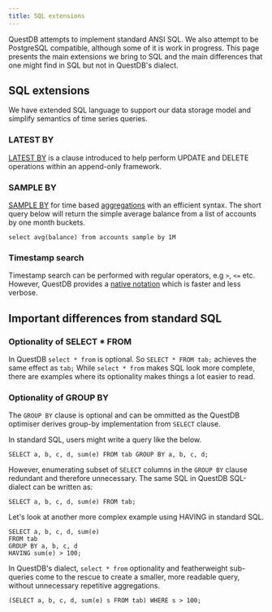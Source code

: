 ```yaml
---
title: SQL extensions
---
```


QuestDB attempts to implement standard ANSI SQL. We also attempt to be
PostgreSQL compatible, although some of it is work in progress. This page
presents the main extensions we bring to SQL and the main differences that one
might find in SQL but not in QuestDB's dialect.

## SQL extensions

We have extended SQL language to support our data storage model and simplify
semantics of time series queries.

### LATEST BY

[LATEST BY](../guide/crud.md) is a clause introduced to help perform UPDATE and
DELETE operations within an append-only framework.

### SAMPLE BY

[SAMPLE BY](../reference/sql/select.md#sample-by) for time based
[aggregations](../reference/function/aggregation.md) with an efficient syntax.
The short query below will return the simple average balance from a list of
accounts by one month buckets.

```questdb-sql title="Using SAMPLE BY"
select avg(balance) from accounts sample by 1M
```

### Timestamp search

Timestamp search can be performed with regular operators, e.g `>`, `<=` etc.
However, QuestDB provides a
[native notation](../reference/sql/where.md#timestamp-and-date) which is faster
and less verbose.

## Important differences from standard SQL

### Optionality of SELECT * FROM

In QuestDB `select * from` is optional. So `SELECT * FROM tab;` achieves the
same effect as `tab;` While `select * from` makes SQL look more complete, there are examples where its optionality makes things a lot easier
to read.

### Optionality of GROUP BY

The `GROUP BY` clause is optional and can be ommitted as the QuestDB optimiser derives
group-by implementation from `SELECT` clause.

In standard SQL, users might write a query like the below.

```questdb-sql
SELECT a, b, c, d, sum(e) FROM tab GROUP BY a, b, c, d;
```

However, enumerating subset of `SELECT` columns in the `GROUP BY` clause
redundant and therefore unnecessary. The same SQL in QuestDB SQL-dialect can be written as:

```questdb-sql
SELECT a, b, c, d, sum(e) FROM tab;
```

Let's look at another more complex example using HAVING in standard SQL.

```questdb-sql
SELECT a, b, c, d, sum(e)
FROM tab
GROUP BY a, b, c, d
HAVING sum(e) > 100;
```

In QuestDB's dialect, `select * from` optionality and featherweight sub-queries
come to the rescue to create a smaller, more readable query, without unnecessary
repetitive aggregations.

```questdb-sql
(SELECT a, b, c, d, sum(e) s FROM tab) WHERE s > 100;
```

